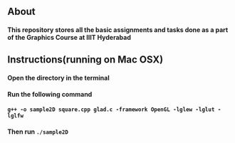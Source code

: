 ## About

#### This repository stores all the basic assignments and tasks done as a part of the Graphics Course at IIIT Hyderabad



## Instructions(running on Mac OSX)

#### Open the directory in the terminal
#### Run the following command
#### `g++ -o sample2D square.cpp glad.c -framework OpenGL -lglew -lglut -lglfw`
#### Then run `./sample2D`